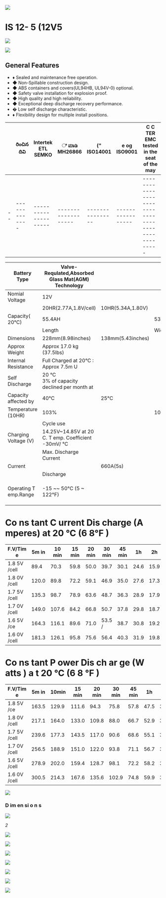 ![](_page_0_Picture_0.jpeg)

# IS 12- 5 (12V5

![](_page_0_Picture_2.jpeg)

![](_page_0_Picture_3.jpeg)

## General Features

- ♦ Sealed and maintenance free operation.
- ◆ Non-Spillable construction design.
- ◆ ABS containers and covers(UL94HB, UL94V-0) optional.
- ◆ Safety valve installation for explosion proof.
- ◆ High quality and high reliability.
- ◆ Exceptional deep discharge recovery performance.
- � Low self discharge characteristic.
- ♦ Flexibility design for multiple install positions.

|  | రించిన దివి | Intertek ETL SEMKO | ಿ ಮಾಡಿ<br>MH26866 | ("<br>ISO14001 | e og<br>ISO9001 | C C TER EMC<br>tested<br>in the seat of the may |
|--|-------------|--------------------|-------------------|----------------|-----------------|-------------------------------------------------|
|--|-------------|--------------------|-------------------|----------------|-----------------|-------------------------------------------------|

| Battery Type          | Valve-Requlated,Absorbed<br>Glass Mat(AGM)<br>Technology |                   |        |                                                    |                       |                  |  |  |  |  |
|-----------------------|----------------------------------------------------------|-------------------|--------|----------------------------------------------------|-----------------------|------------------|--|--|--|--|
| Nomial Voltage        | 12V                                                      |                   |        |                                                    |                       |                  |  |  |  |  |
|                       | 20HR(2.77A,1.8V/cell)                                    | 10HR(5.34A,1.80V) |        | 5HR(9.08A,1.75V)                                   |                       | 1HR(31.9A,1.60V) |  |  |  |  |
| Capacity( 20°C)       | 55.4AH                                                   |                   | 53.4AH | 45.4AH                                             |                       | 31.9AH           |  |  |  |  |
|                       | Length                                                   |                   | Width  | Height                                             |                       | Total Height     |  |  |  |  |
| Dimensions            | 228mm(8.98inches)                                        | 138mm(5.43inches) |        | 208mm(8.19inches)                                  |                       | 228mm(8.98inch)  |  |  |  |  |
| Approx Weight         | Approx 17.0 kg (37.5lbs)                                 |                   |        |                                                    |                       |                  |  |  |  |  |
| Internal Resistance   | Full Charged at 20°C : Approx 7.5m U                     |                   |        |                                                    |                       |                  |  |  |  |  |
| Self Discharge        | 20 °C<br>3%  of capacity declined per month at           |                   |        |                                                    |                       |                  |  |  |  |  |
| Capacity affected by  | 40°C                                                     | 25°C              |        | 0°C                                                |                       | -15°C            |  |  |  |  |
| Temperature (10HR)    | 103%                                                     |                   | 100%   | 86%                                                |                       | 65%              |  |  |  |  |
|                       | Cycle use                                                |                   |        | Float use                                          |                       |                  |  |  |  |  |
| Charging Voltage (V)  | 14.25V~14.85V at 20 C. T emp. Coefficient -30mV/  °C     |                   |        | 13.4V~13.7V at 20 °C.Temp. Coefficient (-20mV/ °C) |                       |                  |  |  |  |  |
|                       | Max. Discharge Current                                   |                   |        | Initial Charging Current                           |                       |                  |  |  |  |  |
| Current               |                                                          | 660A(5s)          |        | Less than 16.5A                                    |                       |                  |  |  |  |  |
|                       | Discharge                                                |                   |        | Charging                                           | Storage               |                  |  |  |  |  |
| Operating T emp.Range | -15 ~~ 50°C (5 ~ 122°F)                                  |                   |        | 0~40°C (32 ~ 104°F)                                | -15 ~40°C (5 ~ 104°F) |                  |  |  |  |  |

# Co ns tant C urrent Dis charge (A mperes) at 20 °C (6 8°F )

| F.V/Tim e    | 5m in | 10 min | 15 min | 20 min | 30 min | 45 min | 1h   | 2h   | 3h   | 4h   | 5h   | 6h   | 8h   | 10 h | 20h  |
|--------------|-------|--------|--------|--------|--------|--------|------|------|------|------|------|------|------|------|------|
| 1.8 5V /cell | 89.4  | 70.3   | 59.8   | 50.0   | 39.7   | 30.1   | 24.6 | 15.9 | 12.5 | 10.2 | 8.25 | 7.26 | 5.90 | 5.04 | 2.75 |
| 1.8 0V /cell | 120.0 | 89.8   | 72.2   | 59.1   | 46.9   | 35.0   | 27.6 | 17.3 | 13.5 | 10.9 | 8.87 | 7.79 | 6.25 | 5.34 | 2.77 |
| 1.7 5V /cell | 135.3 | 98.7   | 78.9   | 63.6   | 48.7   | 36.3   | 28.9 | 17.9 | 13.7 | 11.2 | 9.08 | 8.00 | 6.36 | 5.39 | 2.80 |
| 1.7 0V /cell | 149.0 | 107.6  | 84.2   | 66.8   | 50.7   | 37.8   | 29.8 | 18.7 | 14.1 | 11.5 | 9.32 | 8.17 | 6.45 | 5.44 | 2.85 |
| 1.6 5V /ce   | 164.3 | 116.1  | 89.6   | 71.0   | 53.5 / | 38.7   | 30.8 | 19.2 | 14.7 | 11.9 | 9.58 | 8.35 | 6.55 | 5.55 | 2.89 |
| 1.6 0V /cell | 181.3 | 126.1  | 95.8   | 75.6   | 56.4   | 40.3   | 31.9 | 19.8 | 15.2 | 12.2 | 9.90 | 8.53 | 6.62 | 5.61 | 2.91 |

# Co ns tant P ower Dis ch ar ge (W atts ) a t 20 ℃ (6 8 ℉ )

| F.V/Tim e    | 5m in | 10min | 15 min | 20 min | 30 min | 45 min | 1h   | 2h   | 3h   | 4h   | 5h   | 6h   | 8h   | 10h  | 20h  |
|--------------|-------|-------|--------|--------|--------|--------|------|------|------|------|------|------|------|------|------|
| 1.8 5V /ce   | 163.5 | 129.9 | 111.6  | 94.3   | 75.8   | 57.8   | 47.5 | 30.8 | 24.4 | 20.0 | 16.2 | 14.3 | 11.6 | 9.97 | 5.44 |
| 1.8 0V /cell | 217.1 | 164.0 | 133.0  | 109.8  | 88.0   | 66.7   | 52.9 | 33.4 | 26.1 | 21.3 | 17.3 | 15.3 | 12.3 | 10.5 | 5.49 |
| 1.7 5V /cell | 239.6 | 177.3 | 143.5  | 117.0  | 90.6   | 68.6   | 55.1 | 34.5 | 26.5 | 21.7 | 17.7 | 15.6 | 12.5 | 10.6 | 5.53 |
| 1.7 0V /cell | 256.5 | 188.9 | 151.0  | 122.0  | 93.8   | 71.1   | 56.7 | 35.8 | 27.2 | 22.2 | 18.1 | 15.9 | 12.7 | 10.7 | 5.64 |
| 1.6 5V /cell | 278.9 | 202.0 | 159.4  | 128.7  | 98.1   | 72.2   | 58.2 | 36.6 | 28.2 | 22.9 | 18.5 | 16.2 | 12.8 | 10.9 | 5.70 |
| 1.6 0V /cell | 300.5 | 214.3 | 167.6  | 135.6  | 102.9  | 74.8   | 59.9 | 37.6 | 29.0 | 23.5 | 19.1 | 16.5 | 12.9 | 11.0 | 5.73 |

![](_page_0_Picture_19.jpeg)

### **D im en si o n s**

![](_page_1_Figure_1.jpeg)

*2*

![](_page_1_Figure_2.jpeg)

![](_page_1_Figure_3.jpeg)

![](_page_1_Figure_4.jpeg)

![](_page_1_Figure_5.jpeg)

![](_page_1_Figure_6.jpeg)

![](_page_1_Figure_7.jpeg)

![](_page_1_Figure_8.jpeg)